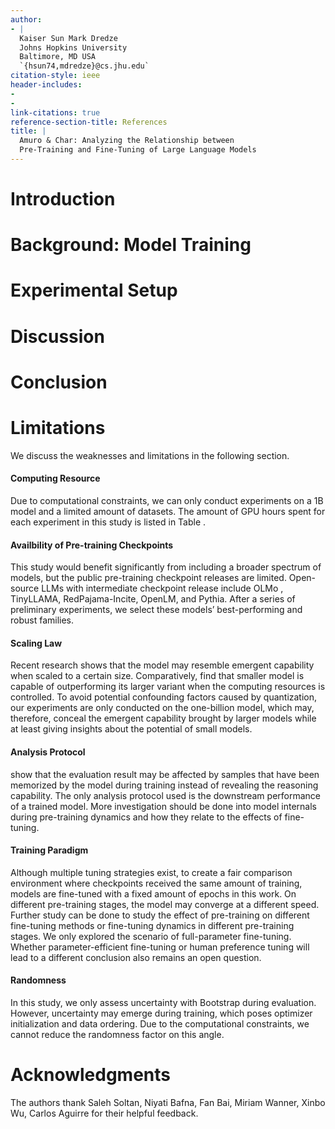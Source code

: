 ```yaml
---
author:
- |
  Kaiser Sun Mark Dredze  
  Johns Hopkins University  
  Baltimore, MD USA  
  `{hsun74,mdredze}@cs.jhu.edu`  
citation-style: ieee
header-includes:
- 
- 
link-citations: true
reference-section-title: References
title: |
  Amuro & Char: Analyzing the Relationship between  
  Pre-Training and Fine-Tuning of Large Language Models
---
```






# Introduction

# Background: Model Training

# Experimental Setup

# Discussion

# Conclusion

# Limitations

We discuss the weaknesses and limitations in the following section.

#### Computing Resource

Due to computational constraints, we can only conduct experiments on a 1B model and a limited amount of datasets. The amount of GPU hours spent for each experiment in this study is listed in Table .

#### Availbility of Pre-training Checkpoints

This study would benefit significantly from including a broader spectrum of models, but the public pre-training checkpoint releases are limited. Open-source LLMs with intermediate checkpoint release include OLMo , TinyLLAMA, RedPajama-Incite, OpenLM, and Pythia. After a series of preliminary experiments, we select these models’ best-performing and robust families.

#### Scaling Law

Recent research shows that the model may resemble emergent capability when scaled to a certain size. Comparatively, find that smaller model is capable of outperforming its larger variant when the computing resources is controlled. To avoid potential confounding factors caused by quantization, our experiments are only conducted on the one-billion model, which may, therefore, conceal the emergent capability brought by larger models while at least giving insights about the potential of small models.

#### Analysis Protocol

show that the evaluation result may be affected by samples that have been memorized by the model during training instead of revealing the reasoning capability. The only analysis protocol used is the downstream performance of a trained model. More investigation should be done into model internals during pre-training dynamics and how they relate to the effects of fine-tuning.

#### Training Paradigm

Although multiple tuning strategies exist, to create a fair comparison environment where checkpoints received the same amount of training, models are fine-tuned with a fixed amount of epochs in this work. On different pre-training stages, the model may converge at a different speed. Further study can be done to study the effect of pre-training on different fine-tuning methods or fine-tuning dynamics in different pre-training stages. We only explored the scenario of full-parameter fine-tuning. Whether parameter-efficient fine-tuning or human preference tuning will lead to a different conclusion also remains an open question.

#### Randomness

In this study, we only assess uncertainty with Bootstrap during evaluation. However, uncertainty may emerge during training, which poses optimizer initialization and data ordering. Due to the computational constraints, we cannot reduce the randomness factor on this angle.

# Acknowledgments

The authors thank Saleh Soltan, Niyati Bafna, Fan Bai, Miriam Wanner, Xinbo Wu, Carlos Aguirre for their helpful feedback.
